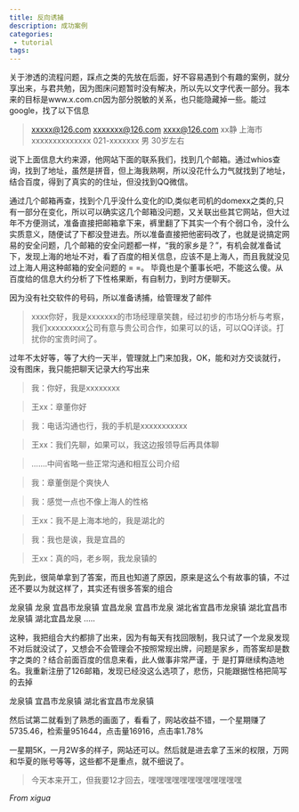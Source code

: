 ```yaml
---
title: 反向诱捕
description: 成功案例
categories:
 - tutorial
tags:
---
```


关于渗透的流程问题，踩点之类的先放在后面，好不容易遇到个有趣的案例，就分享出来，与君共勉，因为图床问题暂时没有解决，所以先以文字代表一部分。我本来的目标是www.x.com.cn因为部分脱敏的关系，也只能隐藏掉一些。能过google，找了以下信息

> xxxxx@126.com xxxxxxx@126.com xxxx@126.com xx静 上海市xxxxxxxxxxxxxx 021-xxxxxxx 男 30岁左右 

说下上面信息大约来源，他网站下面的联系我们，找到几个邮箱。通过whios查询，找到了地址，虽然是拼音，但上海我熟啊，所以没花什么力气就找到了地址，结合百度，得到了真实的的住址，但没找到QQ微信。

通过几个邮箱再查，找到个几乎没什么变化的ID,类似老司机的domexx之类的,只有一部分在变化，所以可以确实这几个邮箱没问题，又关联出些其它网站，但大过年不方便测试，准备直接把邮箱拿下来，裤里翻了下其实一个有个弱口令，没什么实质意义，随便试了下都没登进去。所以准备直接把他密码改了，也就是说搞定网易的安全问题，几个邮箱的安全问题都一样，“我的家乡是？”，有机会就准备试下，发现上海的地址不对，看了百度的相关信息，应该不是上海人，而且我就没见过上海人用这种邮箱的安全问题的 = =。 毕竟也是个董事长吧，不能这么傻。从百度给的信息大约分析了下性格果断，有自制力，到时方便聊天。

因为没有社交软件的号码，所以准备诱捕，给管理发了邮件

>xxxx你好，我是xxxxxxx的市场经理章笑魏，经过初步的市场分析与考察，我们xxxxxxxxx公司有意与贵公司合作，如果可以的话，可以QQ详谈。打扰你的宝贵时间了。

过年不太好等，等了大约一天半，管理就上门来加我，OK，能和对方交谈就行，没有图床，我只能把聊天记录大约写出来

>我：你好，我是xxxxxxxx

>王xx：章董你好

>我：电话沟通也行，我的手机是xxxxxxxxxxx

>王xx：我们先聊，如果可以，我这边报领导后再具体聊

>.......中间省略一些正常沟通和相互公司介绍

>我：章董倒是个爽快人

>我：感觉一点也不像上海人的性格

>王xx：我不是上海本地的，我是湖北的

>我：我也是诶，我是宜昌的

>王xx：真的吗，老乡啊，我龙泉镇的

先到此，很简单拿到了答案，而且也知道了原因，原来是这么个有故事的镇，不过还不要以为就这样了，其实还有很多答案的组合

龙泉镇
龙泉
宜昌市龙泉镇
宜昌龙泉
宜昌市龙泉
湖北省宜昌市龙泉镇
湖北宜昌市龙泉镇
湖北宜昌龙泉
.....

这种，我把组合大约都排了出来，因为有每天有找回限制，我只试了一个龙泉发现不对后就没试了，又想会不会管理会不按照常规出牌，问题是家乡，而答案却是数字之类的？结合前面百度的信息来看，此人做事非常严谨，于 是打算继续构造地名。我重新注册了126邮箱，发现已经没这么选项了，悲伤，只能跟据性格把简写的去掉

龙泉镇
宜昌市龙泉镇
湖北省宜昌市龙泉镇

然后试第二就看到了熟悉的画面了，看看了，网站收益不错，一个星期赚了5735.46，检索量951644，点击量16916，点击率1.78%

一星期5K，一月2W多的样子，网站还可以。然后就是进去拿了玉米的权限，万网和华夏的账号等等，这些都不是重点，就不细说了。

> 今天本来开工，但我要12才回去，嘿嘿嘿嘿嘿嘿嘿嘿嘿嘿嘿嘿

*From xigua*
